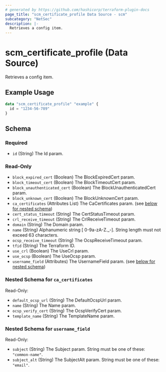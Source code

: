 ```yaml
---
# generated by https://github.com/hashicorp/terraform-plugin-docs
page_title: "scm_certificate_profile Data Source - scm"
subcategory: "NetSec"
description: |-
  Retrieves a config item.
---
```


# scm_certificate_profile (Data Source)

Retrieves a config item.

## Example Usage

```terraform
data "scm_certificate_profile" "example" {
  id = "1234-56-789"
}
```

<!-- schema generated by tfplugindocs -->
## Schema

### Required

- `id` (String) The Id param.

### Read-Only

- `block_expired_cert` (Boolean) The BlockExpiredCert param.
- `block_timeout_cert` (Boolean) The BlockTimeoutCert param.
- `block_unauthenticated_cert` (Boolean) The BlockUnauthenticatedCert param.
- `block_unknown_cert` (Boolean) The BlockUnknownCert param.
- `ca_certificates` (Attributes List) The CaCertificates param. (see [below for nested schema](#nestedatt--ca_certificates))
- `cert_status_timeout` (String) The CertStatusTimeout param.
- `crl_receive_timeout` (String) The CrlReceiveTimeout param.
- `domain` (String) The Domain param.
- `name` (String) Alphanumeric string [ 0-9a-zA-Z._-]. String length must not exceed 63 characters.
- `ocsp_receive_timeout` (String) The OcspReceiveTimeout param.
- `tfid` (String) The Terraform ID.
- `use_crl` (Boolean) The UseCrl param.
- `use_ocsp` (Boolean) The UseOcsp param.
- `username_field` (Attributes) The UsernameField param. (see [below for nested schema](#nestedatt--username_field))

<a id="nestedatt--ca_certificates"></a>
### Nested Schema for `ca_certificates`

Read-Only:

- `default_ocsp_url` (String) The DefaultOcspUrl param.
- `name` (String) The Name param.
- `ocsp_verify_cert` (String) The OcspVerifyCert param.
- `template_name` (String) The TemplateName param.


<a id="nestedatt--username_field"></a>
### Nested Schema for `username_field`

Read-Only:

- `subject` (String) The Subject param. String must be one of these: `"common-name"`.
- `subject_alt` (String) The SubjectAlt param. String must be one of these: `"email"`.
